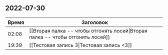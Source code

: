 ## 2022-07-30
| Время | Заголовок |
| --- | --- |
| 02:08 | [[Вторая палка -- чтобы отгонять лосей\|Вторая палка -- чтобы отгонять лосей]] |
| 19:39 | [[Тестовая запись 3\|Тестовая запись <3]] |
